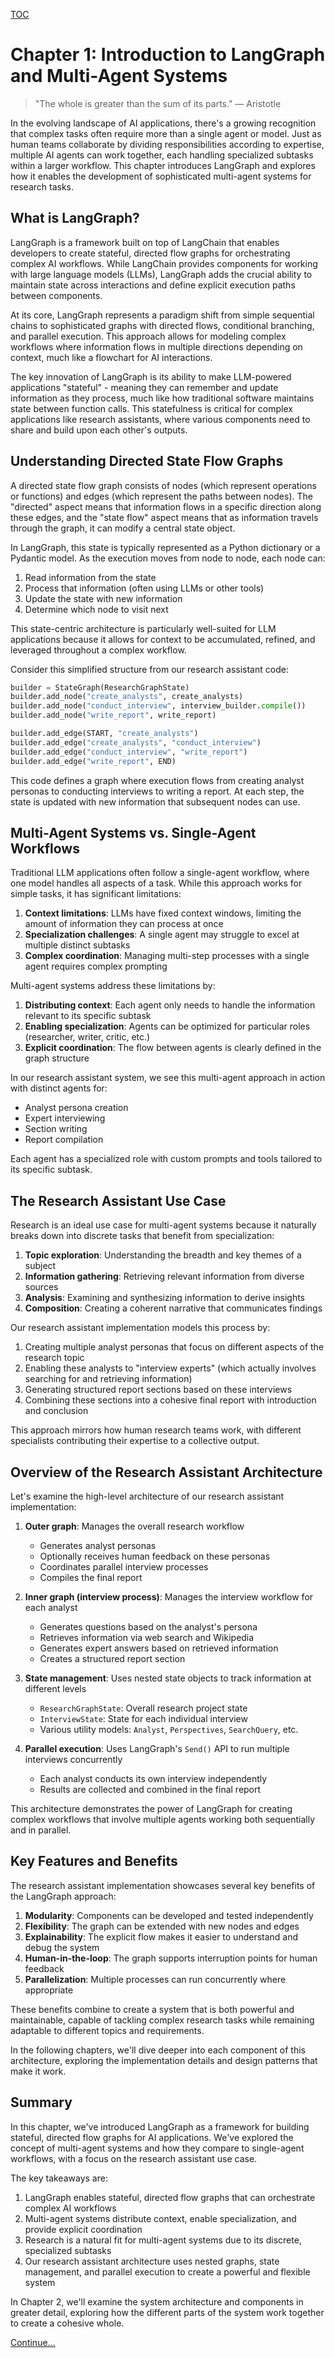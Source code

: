 [TOC](ch00_overview.md)

# Chapter 1: Introduction to LangGraph and Multi-Agent Systems

> "The whole is greater than the sum of its parts." — Aristotle

In the evolving landscape of AI applications, there's a growing recognition that complex tasks often require more than a single agent or model. Just as human teams collaborate by dividing responsibilities according to expertise, multiple AI agents can work together, each handling specialized subtasks within a larger workflow. This chapter introduces LangGraph and explores how it enables the development of sophisticated multi-agent systems for research tasks.

## What is LangGraph?

LangGraph is a framework built on top of LangChain that enables developers to create stateful, directed flow graphs for orchestrating complex AI workflows. While LangChain provides components for working with large language models (LLMs), LangGraph adds the crucial ability to maintain state across interactions and define explicit execution paths between components.

At its core, LangGraph represents a paradigm shift from simple sequential chains to sophisticated graphs with directed flows, conditional branching, and parallel execution. This approach allows for modeling complex workflows where information flows in multiple directions depending on context, much like a flowchart for AI interactions.

The key innovation of LangGraph is its ability to make LLM-powered applications "stateful" - meaning they can remember and update information as they process, much like how traditional software maintains state between function calls. This statefulness is critical for complex applications like research assistants, where various components need to share and build upon each other's outputs.

## Understanding Directed State Flow Graphs

A directed state flow graph consists of nodes (which represent operations or functions) and edges (which represent the paths between nodes). The "directed" aspect means that information flows in a specific direction along these edges, and the "state flow" aspect means that as information travels through the graph, it can modify a central state object.

In LangGraph, this state is typically represented as a Python dictionary or a Pydantic model. As the execution moves from node to node, each node can:

1. Read information from the state
2. Process that information (often using LLMs or other tools)
3. Update the state with new information
4. Determine which node to visit next

This state-centric architecture is particularly well-suited for LLM applications because it allows for context to be accumulated, refined, and leveraged throughout a complex workflow.

Consider this simplified structure from our research assistant code:

```python
builder = StateGraph(ResearchGraphState)
builder.add_node("create_analysts", create_analysts)
builder.add_node("conduct_interview", interview_builder.compile())
builder.add_node("write_report", write_report)

builder.add_edge(START, "create_analysts")
builder.add_edge("create_analysts", "conduct_interview")
builder.add_edge("conduct_interview", "write_report")
builder.add_edge("write_report", END)
```

This code defines a graph where execution flows from creating analyst personas to conducting interviews to writing a report. At each step, the state is updated with new information that subsequent nodes can use.

## Multi-Agent Systems vs. Single-Agent Workflows

Traditional LLM applications often follow a single-agent workflow, where one model handles all aspects of a task. While this approach works for simple tasks, it has significant limitations:

1. **Context limitations**: LLMs have fixed context windows, limiting the amount of information they can process at once
2. **Specialization challenges**: A single agent may struggle to excel at multiple distinct subtasks
3. **Complex coordination**: Managing multi-step processes with a single agent requires complex prompting

Multi-agent systems address these limitations by:

1. **Distributing context**: Each agent only needs to handle the information relevant to its specific subtask
2. **Enabling specialization**: Agents can be optimized for particular roles (researcher, writer, critic, etc.)
3. **Explicit coordination**: The flow between agents is clearly defined in the graph structure

In our research assistant system, we see this multi-agent approach in action with distinct agents for:
- Analyst persona creation
- Expert interviewing
- Section writing
- Report compilation

Each agent has a specialized role with custom prompts and tools tailored to its specific subtask.

## The Research Assistant Use Case

Research is an ideal use case for multi-agent systems because it naturally breaks down into discrete tasks that benefit from specialization:

1. **Topic exploration**: Understanding the breadth and key themes of a subject
2. **Information gathering**: Retrieving relevant information from diverse sources
3. **Analysis**: Examining and synthesizing information to derive insights
4. **Composition**: Creating a coherent narrative that communicates findings

Our research assistant implementation models this process by:

1. Creating multiple analyst personas that focus on different aspects of the research topic
2. Enabling these analysts to "interview experts" (which actually involves searching for and retrieving information)
3. Generating structured report sections based on these interviews
4. Combining these sections into a cohesive final report with introduction and conclusion

This approach mirrors how human research teams work, with different specialists contributing their expertise to a collective output.

## Overview of the Research Assistant Architecture

Let's examine the high-level architecture of our research assistant implementation:

1. **Outer graph**: Manages the overall research workflow
   - Generates analyst personas
   - Optionally receives human feedback on these personas
   - Coordinates parallel interview processes
   - Compiles the final report

2. **Inner graph (interview process)**: Manages the interview workflow for each analyst
   - Generates questions based on the analyst's persona
   - Retrieves information via web search and Wikipedia
   - Generates expert answers based on retrieved information
   - Creates a structured report section

3. **State management**: Uses nested state objects to track information at different levels
   - `ResearchGraphState`: Overall research project state
   - `InterviewState`: State for each individual interview
   - Various utility models: `Analyst`, `Perspectives`, `SearchQuery`, etc.

4. **Parallel execution**: Uses LangGraph's `Send()` API to run multiple interviews concurrently
   - Each analyst conducts its own interview independently
   - Results are collected and combined in the final report

This architecture demonstrates the power of LangGraph for creating complex workflows that involve multiple agents working both sequentially and in parallel.

## Key Features and Benefits

The research assistant implementation showcases several key benefits of the LangGraph approach:

1. **Modularity**: Components can be developed and tested independently
2. **Flexibility**: The graph can be extended with new nodes and edges
3. **Explainability**: The explicit flow makes it easier to understand and debug the system
4. **Human-in-the-loop**: The graph supports interruption points for human feedback
5. **Parallelization**: Multiple processes can run concurrently where appropriate

These benefits combine to create a system that is both powerful and maintainable, capable of tackling complex research tasks while remaining adaptable to different topics and requirements.

In the following chapters, we'll dive deeper into each component of this architecture, exploring the implementation details and design patterns that make it work.

## Summary

In this chapter, we've introduced LangGraph as a framework for building stateful, directed flow graphs for AI applications. We've explored the concept of multi-agent systems and how they compare to single-agent workflows, with a focus on the research assistant use case.

The key takeaways are:

1. LangGraph enables stateful, directed flow graphs that can orchestrate complex AI workflows
2. Multi-agent systems distribute context, enable specialization, and provide explicit coordination
3. Research is a natural fit for multi-agent systems due to its discrete, specialized subtasks
4. Our research assistant architecture uses nested graphs, state management, and parallel execution to create a powerful and flexible system

In Chapter 2, we'll examine the system architecture and components in greater detail, exploring how the different parts of the system work together to create a cohesive whole.

[Continue...](ch02.md)
